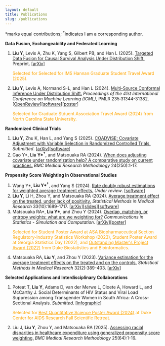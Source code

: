 ```yaml
---
layout: default
title: Publications
slug: /publications
---
```


*marks equal contributions; <sup>&dagger;</sup>indicates I am a corresponding author. 

<b> Data Fusion, Exchangeability and Federated Learning </b>

<ol>	
<li><b>Liu Y</b>, Levis A, Zhu K, Yang S, Gilbert PB, and Han L (2025). <a href="https://arxiv.org/abs/2501.18798" target="_blank"> Targeted Data Fusion for Causal Survival Analysis Under Distribution Shift.</a> Preprint. [<a href="https://arxiv.org/abs/2501.18798" target="_blank">arXiv</a>]
<p style="color: orange;">Selected for Selected for IMS Hannan Graduate Student Travel Award (2025).</p>
</li>
  
<li><b>Liu Y</b>, Levis A, Normand S-L, and Han L (2024). <a href="https://proceedings.mlr.press/v235/liu24ag.html" target="_blank"> Multi-Source Conformal Inference Under Distribution Shift.</a> <em>Proceedings of the 41st International Conference on Machine Learning (ICML)</em>, PMLR 235:31344-31382. [<a href="https://openreview.net/forum?id=qmUbSAgz08" target="_blank">OpenReview</a>][<a href="https://github.com/yiliu1998/Multi-Source-Conformal" target="_blank">software</a>][<a href="https://yiliu1998.github.io/slides/MuSCI_Poster.pdf" target="_blank">poster</a>]
<p style="color: orange;">Selected for Graduate Stduent Association Travel Award (2024) from North Carolina State University.</p>
</li>
</ol>

<b> Randomized Clinical Trials </b>

<ol>	

<li><b>Liu Y</b>, Zhu K, Han L, and Yang S (2025). <a href="https://arxiv.org/abs/2501.08945" target="_blank">COADVISE: Covariate Adjustment with Variable Selection in Randomized Controlled Trials.</a> <em>Submitted</em>. [<a href="https://arxiv.org/abs/2501.08945" target="_blank">arXiv</a>][<a href="https://github.com/yiliu1998/Coadvise" target="_blank">software</a>]  
</li>
  
<li>Gao Y*, <b>Liu Y*<sup>&dagger;</sup></b>, and Matsouaka RA (2024). <a href="https://doi.org/10.1186/s12874-024-02375-3" target="_blank">When does adjusting covariate under randomization help? A comparative study on current practices.</a> <em>BMC Medical Research Methodology</em> 24(250):1-17. 
</li>
  
</ol>

<b> Propensity Score Weighting in Observational Studies </b>

<ol>	
<li>Wang Y*, <b>Liu Y*<sup>&dagger;</sup></b>, and Yang S (2024). <a href="" target="_blank">Rate doubly robust estimations for weighted average treatment effects.</a> <em>Under review</em>. [<a href="https://github.com/yiliu1998/WATE" target="_blank">software</a>]  
</li>
  
<li><b>Liu Y</b>, Li H, Zhou Y, and Matsouaka RA (2024). <a href="https://journals.sagepub.com/doi/10.1177/09622802241269646" target="_blank">Average treatment effect on the treated, under lack of positivity.</a> <em>Statistical Methods in Medical Research</em> 33(10):1689-1717. [<a href="https://arxiv.org/abs/2309.01334" target="_blank">arXiv</a>][<a href="https://yiliu1998.github.io/slides/ENAR_2024.pdf" target="_blank">slides</a>][<a href="https://github.com/yiliu1998/ATTweights" target="_blank">software</a>]
</li>

<li>Matsouaka RA*, <b>Liu Y*</b>, and Zhou Y (2024). <a href="https://www.tandfonline.com/doi/full/10.1080/03610918.2024.2319419" target="_blank">Overlap, matching, or entropy weights: what are we weighting for?</a> <em>Communications in Statistics - Simulation and Computation</em>. [<a href="https://arxiv.org/abs/2210.12968" target="_blank">arXiv</a>][<a href="https://yiliu1998.github.io/slides/OWWWF_Poster.pdf" target="_blank">poster</a>] 
<p style="color: orange;">Selected for Student Poster Award at ASA Biopharmaceutical Section Regulatory-Industry Statistics Workshop (2023), Student Poster Award at Georgia Statistics Day (2022), and <a href="https://today.duke.edu/2022/05/class-2022-student-and-laurels" target="_blank" style="text-decoration: underline; color: orange;">Outstanding Master's Project Award (2022)</a> from Duke Biostatistics and Bioinformatics.</p>
</li>
  
<li> Matsouaka RA, <b>Liu Y</b>, and Zhou Y (2023). <a href="https://journals.sagepub.com/doi/10.1177/09622802221142532" target="_blank">Variance estimation for the average treatment effects on the treated and on the controls.</a> <em>Statistical Methods in Medical Research</em> 32(2):389-403. [<a href="https://arxiv.org/abs/2209.10742" target="_blank">arXiv</a>] 
</li>	

</ol>

<b> Selected Applications and Interdisciplinary Collaborations </b>

<ol>
<li> Poteat T, <b> Liu Y</b>, Adams D, van der Merwe L, Cloete A, Howard L, and McCarthy J. Social Determinants of HIV Status and Viral Load Suppression among Transgender Women in South Africa: A Cross-Sectional Analysis. <em>Submitted.</em> [<a href="https://yiliu1998.github.io/slides/CFAR_infographic.pdf" target="_blank">infographic</a>]
<p style="color: orange;">Selected for <a href="https://cfar.duke.edu/news-events/annual-retreat/2024-recap" target="_blank" style="text-decoration: underline; color: orange;">Best Quantitative Science Poster Award (2024)</a> at Duke Center for AIDS Research Fall Scientific Retreat.</p>
</li>
  
<li>Liu J, <b>Liu Y</b>, Zhou Y, and Matsouaka RA (2025). <a href="https://bmcmedresmethodol.biomedcentral.com/articles/10.1186/s12874-025-02508-2" target="_blank">Assessing racial disparities in healthcare expenditure using generalized propensity score weighting.</a> <em>BMC Medical Research Methodology</em> 25(64):1-16.   
</li>
</ol>
  

